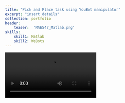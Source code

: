 ```yaml
---
title: "Pick and Place task using YouBot manipulator"
excerpt: "insert details"
collection: portfolio
header:
    teaser:  'MAE547_Matlab.png'
skills:
    skill1: Matlab
    skill2: WeBots
---
```



<video src="/images/PickandPlace_vid1_compressed.mp4" controls="controls" style="max-width: 730px;">
</video>







